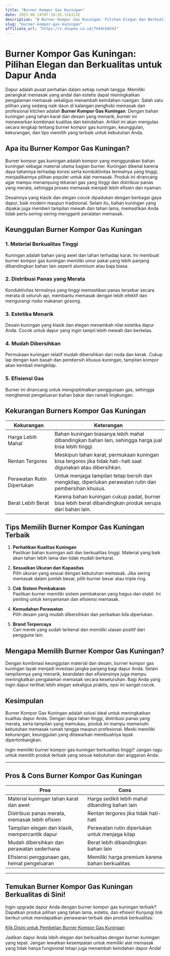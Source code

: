 ```yaml
---
title: "Burner Kompor Gas Kuningan"
date: 2025-06-14T07:10:55.116313Z
description: "# Burner Kompor Gas Kuningan: Pilihan Elegan dan Berkualitas untuk Dapur Anda..."
slug: "burner-kompor-gas-kuningan"
affiliate_url: "https://s.shopee.co.id/7V44C68VX2"
---
```

# Burner Kompor Gas Kuningan: Pilihan Elegan dan Berkualitas untuk Dapur Anda

Dapur adalah pusat perhatian dalam setiap rumah tangga. Memiliki perangkat memasak yang andal dan estetis dapat meningkatkan pengalaman memasak sekaligus menambah keindahan ruangan. Salah satu pilihan yang sedang naik daun di kalangan penghobi memasak dan profesional kitchen adalah **Burner Kompor Gas Kuningan**. Dengan bahan kuningan yang tahan karat dan desain yang menarik, burner ini menawarkan kombinasi kualitas dan keindahan. Artikel ini akan mengulas secara lengkap tentang burner kompor gas kuningan, keunggulan, kekurangan, dan tips memilih yang terbaik untuk kebutuhan Anda.

## Apa itu Burner Kompor Gas Kuningan?

Burner kompor gas kuningan adalah kompor yang menggunakan bahan kuningan sebagai material utama bagian burner. Kuningan dikenal karena daya tahannya terhadap korosi serta konduktivitas termalnya yang tinggi, menjadikannya pilihan populer untuk alat memasak. Produk ini dirancang agar mampu menampung tekanan gas yang tinggi dan distribusi panas yang merata, sehingga proses memasak menjadi lebih efisien dan nyaman.

Desainnya yang klasik dan elegan cocok dipadukan dengan berbagai gaya dapur, baik modern maupun tradisional. Selain itu, bahan kuningan yang dipakai juga memberi tampilan mewah dan tahan lama, memastikan Anda tidak perlu sering-sering mengganti peralatan memasak.

## Keunggulan Burner Kompor Gas Kuningan

### 1. Material Berkualitas Tinggi
Kuningan adalah bahan yang awet dan tahan terhadap karat. Ini membuat burner kompor gas kuningan memiliki umur pakai yang lebih panjang dibandingkan bahan lain seperti aluminium atau baja biasa.

### 2. Distribusi Panas yang Merata
Konduktivitas termalnya yang tinggi memastikan panas tersebar secara merata di seluruh api, membantu memasak dengan lebih efektif dan mengurangi risiko makanan gosong.

### 3. Estetika Menarik
Desain kuningan yang klasik dan elegan menambah nilai estetika dapur Anda. Cocok untuk dapur yang ingin tampil lebih mewah dan berkelas.

### 4. Mudah Dibersihkan
Permukaan kuningan relatif mudah dibersihkan dari noda dan kerak. Cukup lap dengan kain basah dan pembersih khusus kuningan, tampilan kompor akan kembali mengkilap.

### 5. Efisiensi Gas
Burner ini dirancang untuk mengoptimalkan penggunaan gas, sehingga menghemat pengeluaran bahan bakar dan ramah lingkungan.

## Kekurangan Burners Kompor Gas Kuningan

| **Kekurangan** | **Keterangan** |
|----------------|----------------|
| Harga Lebih Mahal | Bahan kuningan biasanya lebih mahal dibandingkan bahan lain, sehingga harga jual bisa lebih tinggi. |
| Rentan Tergores | Meskipun tahan karat, permukaan kuningan bisa tergores jika tidak hati-hati saat digunakan atau dibersihkan. |
| Perawatan Rutin Diperlukan | Untuk menjaga tampilan tetap bersih dan mengkilap, diperlukan perawatan rutin dan pembersihan khusus. |
| Berat Lebih Berat | Karena bahan kuningan cukup padat, burner bisa lebih berat dibandingkan produk serupa dari bahan lain. |

## Tips Memilih Burner Kompor Gas Kuningan Terbaik

1. **Perhatikan Kualitas Kuningan**  
Pastikan bahan kuningan asli dan berkualitas tinggi. Material yang baik akan tahan lebih lama dan tidak mudah berkarat.

2. **Sesuaikan Ukuran dan Kapasitas**  
Pilih ukuran yang sesuai dengan kebutuhan memasak. Jika sering memasak dalam jumlah besar, pilih burner besar atau triple ring.

3. **Cek Sistem Pembakaran**  
Pastikan burner memiliki sistem pembakaran yang bagus dan stabil. Ini penting untuk kenyamanan dan efisiensi memasak.

4. **Kemudahan Perawatan**  
Pilih desain yang mudah dibersihkan dan perbaikan bila diperlukan.

5. **Brand Terpercaya**  
Cari merek yang sudah terkenal dan memiliki ulasan positif dari pengguna lain.

## Mengapa Memilih Burner Kompor Gas Kuningan?

Dengan kombinasi keunggulan material dan desain, burner kompor gas kuningan layak menjadi investasi jangka panjang bagi dapur Anda. Selain tampilannya yang menarik, keandalan dan efisiensinya juga mampu meningkatkan pengalaman memasak secara keseluruhan. Bagi Anda yang ingin dapur terlihat lebih elegan sekaligus praktis, opsi ini sangat cocok.

## Kesimpulan

Burner Kompor Gas Kuningan adalah solusi ideal untuk meningkatkan kualitas dapur Anda. Dengan daya tahan tinggi, distribusi panas yang merata, serta tampilan yang memukau, produk ini mampu memenuhi kebutuhan memasak rumah tangga maupun profesional. Meski memiliki kekurangan, keunggulan yang ditawarkan membuatnya layak dipertimbangkan.

Ingin memiliki burner kompor gas kuningan berkualitas tinggi? Jangan ragu untuk memilih produk terbaik yang sesuai kebutuhan dan anggaran Anda.

---

## Pros & Cons Burner Kompor Gas Kuningan

| **Pros** | **Cons** |
|------------|-----------|
| Material kuningan tahan karat dan awet | Harga sedikit lebih mahal dibanding bahan lain |
| Distribusi panas merata, memasak lebih efisien | Rentan tergores jika tidak hati-hati |
| Tampilan elegan dan klasik, mempercantik dapur | Perawatan rutin diperlukan untuk menjaga kilap |
| Mudah dibersihkan dan perawatan sederhana | Berat lebih dibandingkan bahan lain |
| Efisiensi penggunaan gas, hemat pengeluaran | Memiliki harga premium karena bahan berkualitas |

---

## Temukan Burner Kompor Gas Kuningan Berkualitas di Sini!

Ingin upgrade dapur Anda dengan burner kompor gas kuningan terbaik? Dapatkan produk pilihan yang tahan lama, estetis, dan efisien! Kunjungi link berikut untuk mendapatkan penawaran terbaik dan produk berkualitas:

[Klik Disini untuk Pembelian Burner Kompor Gas Kuningan](https://s.shopee.co.id/7V44C68VX2)

Jadikan dapur Anda lebih elegan dan berkualitas dengan burner kuningan yang tepat. Jangan lewatkan kesempatan untuk memiliki alat memasak yang tidak hanya fungsional tetapi juga menambah keindahan dapor Anda!